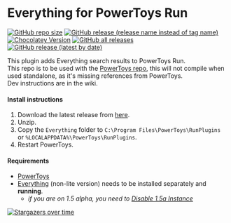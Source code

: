 # Everything for PowerToys Run
[![GitHub repo size](https://img.shields.io/github/repo-size/lin-ycv/everythingpowertoys)](#)
[![GitHub release (release name instead of tag name)](https://img.shields.io/github/v/release/lin-ycv/everythingpowertoys?include_prereleases)](https://github.com/lin-ycv/EverythingPowerToys/releases/latest)
[![Chocolatey Version](https://img.shields.io/chocolatey/v/everythingpowertoys)](https://community.chocolatey.org/packages/everythingpowertoys)
[![GitHub all releases](https://img.shields.io/github/downloads/lin-ycv/EverythingPowerToys/total)](https://github.com/lin-ycv/EverythingPowerToys/releases/)
[![GitHub release (latest by date)](https://img.shields.io/github/downloads/lin-ycv/everythingpowertoys/latest/total)](https://github.com/lin-ycv/EverythingPowerToys/releases/latest)

This plugin adds Everything search results to PowerToys Run.<br>
This repo is to be used with the [PowerToys repo](https://github.com/microsoft/PowerToys), this will not compile when used standalone, as it's missing references from PowerToys.<br>
Dev instructions are in the wiki.

#### Install instructions
1. Download the latest release from [here](https://github.com/lin-ycv/EverythingPowerToys/releases/latest).
2. Unzip.
3. Copy the `Everything` folder to `C:\Program Files\PowerToys\RunPlugins` or `%LOCALAPPDATA%\PowerToys\RunPlugins`.
4. Restart PowerToys.

#### Requirements
* [PowerToys](https://learn.microsoft.com/en-us/windows/powertoys/)
* [Everything]([https://www.voidtools.com/](https://github.com/lin-ycv/EverythingPowerToys/releases)) (non-lite version) needs to be installed separately and **running**.
  * *if you are on 1.5 alpha, you need to [Disable 1.5a Instance](http://www.voidtools.com/forum/viewtopic.php?f=12&t=9799#instance)*


[![Stargazers over time](https://starchart.cc/lin-ycv/EverythingPowerToys.svg)](https://starchart.cc/lin-ycv/EverythingPowerToys)
